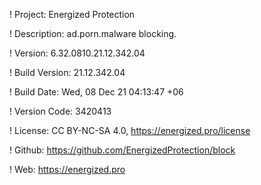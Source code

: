 ! Project: Energized Protection

! Description: ad.porn.malware blocking.

! Version: 6.32.0810.21.12.342.04

! Build Version: 21.12.342.04

! Build Date: Wed, 08 Dec 21 04:13:47 +06

! Version Code: 3420413

! License: CC BY-NC-SA 4.0, https://energized.pro/license

! Github: https://github.com/EnergizedProtection/block

! Web: https://energized.pro
